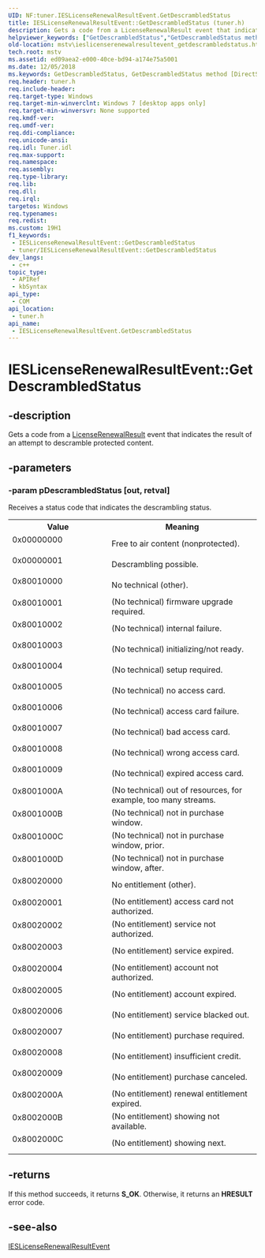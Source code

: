 ```yaml
---
UID: NF:tuner.IESLicenseRenewalResultEvent.GetDescrambledStatus
title: IESLicenseRenewalResultEvent::GetDescrambledStatus (tuner.h)
description: Gets a code from a LicenseRenewalResult event that indicates the result of an attempt to descramble protected content.
helpviewer_keywords: ["GetDescrambledStatus","GetDescrambledStatus method [DirectShow]","GetDescrambledStatus method [DirectShow]","IESLicenseRenewalResultEvent interface","IESLicenseRenewalResultEvent interface [DirectShow]","GetDescrambledStatus method","IESLicenseRenewalResultEvent.GetDescrambledStatus","IESLicenseRenewalResultEvent::GetDescrambledStatus","mstv.ieslicenserenewalresultevent_getdescrambledstatus","tuner/IESLicenseRenewalResultEvent::GetDescrambledStatus"]
old-location: mstv\ieslicenserenewalresultevent_getdescrambledstatus.htm
tech.root: mstv
ms.assetid: ed09aea2-e000-40ce-bd94-a174e75a5001
ms.date: 12/05/2018
ms.keywords: GetDescrambledStatus, GetDescrambledStatus method [DirectShow], GetDescrambledStatus method [DirectShow],IESLicenseRenewalResultEvent interface, IESLicenseRenewalResultEvent interface [DirectShow],GetDescrambledStatus method, IESLicenseRenewalResultEvent.GetDescrambledStatus, IESLicenseRenewalResultEvent::GetDescrambledStatus, mstv.ieslicenserenewalresultevent_getdescrambledstatus, tuner/IESLicenseRenewalResultEvent::GetDescrambledStatus
req.header: tuner.h
req.include-header: 
req.target-type: Windows
req.target-min-winverclnt: Windows 7 [desktop apps only]
req.target-min-winversvr: None supported
req.kmdf-ver: 
req.umdf-ver: 
req.ddi-compliance: 
req.unicode-ansi: 
req.idl: Tuner.idl
req.max-support: 
req.namespace: 
req.assembly: 
req.type-library: 
req.lib: 
req.dll: 
req.irql: 
targetos: Windows
req.typenames: 
req.redist: 
ms.custom: 19H1
f1_keywords:
 - IESLicenseRenewalResultEvent::GetDescrambledStatus
 - tuner/IESLicenseRenewalResultEvent::GetDescrambledStatus
dev_langs:
 - c++
topic_type:
 - APIRef
 - kbSyntax
api_type:
 - COM
api_location:
 - tuner.h
api_name:
 - IESLicenseRenewalResultEvent.GetDescrambledStatus
---
```


# IESLicenseRenewalResultEvent::GetDescrambledStatus


## -description

Gets a code  from a  <a href="/previous-versions/windows/desktop/api/tuner/nn-tuner-ieslicenserenewalresultevent">LicenseRenewalResult</a> event that indicates the result of an attempt to descramble protected content.

## -parameters

### -param pDescrambledStatus [out, retval]

Receives a status code that indicates the descrambling status. 

<table>
<tr>
<th>Value</th>
<th>Meaning</th>
</tr>
<tr>
<td width="40%">
<dl>
<dt>0x00000000 </dt>
</dl>
</td>
<td width="60%">
Free to air content (nonprotected). 

</td>
</tr>
<tr>
<td width="40%">
<dl>
<dt>0x00000001</dt>
</dl>
</td>
<td width="60%">
Descrambling possible. 

</td>
</tr>
<tr>
<td width="40%">
<dl>
<dt>0x80010000</dt>
</dl>
</td>
<td width="60%">
No technical (other). 

</td>
</tr>
<tr>
<td width="40%">
<dl>
<dt>0x80010001 </dt>
</dl>
</td>
<td width="60%">
(No technical) firmware upgrade required. 

</td>
</tr>
<tr>
<td width="40%">
<dl>
<dt>0x80010002 </dt>
</dl>
</td>
<td width="60%">
(No technical) internal failure.

</td>
</tr>
<tr>
<td width="40%">
<dl>
<dt>0x80010003 </dt>
</dl>
</td>
<td width="60%">
(No technical) initializing/not ready.

</td>
</tr>
<tr>
<td width="40%">
<dl>
<dt>0x80010004 </dt>
</dl>
</td>
<td width="60%">
(No technical) setup required.

</td>
</tr>
<tr>
<td width="40%">
<dl>
<dt>0x80010005 </dt>
</dl>
</td>
<td width="60%">
(No technical) no access card.

</td>
</tr>
<tr>
<td width="40%">
<dl>
<dt>0x80010006 </dt>
</dl>
</td>
<td width="60%">
(No technical) access card failure.

</td>
</tr>
<tr>
<td width="40%">
<dl>
<dt>0x80010007 </dt>
</dl>
</td>
<td width="60%">
(No technical) bad access card.

</td>
</tr>
<tr>
<td width="40%">
<dl>
<dt>0x80010008 </dt>
</dl>
</td>
<td width="60%">
(No technical) wrong access card.

</td>
</tr>
<tr>
<td width="40%">
<dl>
<dt>0x80010009 </dt>
</dl>
</td>
<td width="60%">
(No technical) expired access card.

</td>
</tr>
<tr>
<td width="40%">
<dl>
<dt>0x8001000A</dt>
</dl>
</td>
<td width="60%">
(No technical) out of resources, for example, too many streams.	

</td>
</tr>
<tr>
<td width="40%">
<dl>
<dt>0x8001000B </dt>
</dl>
</td>
<td width="60%">
(No technical) not in purchase window.

</td>
</tr>
<tr>
<td width="40%">
<dl>
<dt>0x8001000C </dt>
</dl>
</td>
<td width="60%">
(No technical) not in purchase window, prior.

</td>
</tr>
<tr>
<td width="40%">
<dl>
<dt>0x8001000D </dt>
</dl>
</td>
<td width="60%">
(No technical) not in purchase window, after.

</td>
</tr>
<tr>
<td width="40%">
<dl>
<dt>0x80020000 </dt>
</dl>
</td>
<td width="60%">
No entitlement (other).

</td>
</tr>
<tr>
<td width="40%">
<dl>
<dt>0x80020001</dt>
</dl>
</td>
<td width="60%">
(No entitlement) access card not authorized.

</td>
</tr>
<tr>
<td width="40%">
<dl>
<dt>0x80020002</dt>
</dl>
</td>
<td width="60%">
(No entitlement) service not authorized.

</td>
</tr>
<tr>
<td width="40%">
<dl>
<dt>0x80020003</dt>
</dl>
</td>
<td width="60%">
(No entitlement) service expired.

</td>
</tr>
<tr>
<td width="40%">
<dl>
<dt>0x80020004</dt>
</dl>
</td>
<td width="60%">
(No entitlement) account not authorized.

</td>
</tr>
<tr>
<td width="40%">
<dl>
<dt>0x80020005</dt>
</dl>
</td>
<td width="60%">
(No entitlement) account expired.

</td>
</tr>
<tr>
<td width="40%">
<dl>
<dt>0x80020006</dt>
</dl>
</td>
<td width="60%">
(No entitlement) service blacked out.

</td>
</tr>
<tr>
<td width="40%">
<dl>
<dt>0x80020007</dt>
</dl>
</td>
<td width="60%">
(No entitlement) purchase required.

</td>
</tr>
<tr>
<td width="40%">
<dl>
<dt>0x80020008</dt>
</dl>
</td>
<td width="60%">
(No entitlement) insufficient credit.

</td>
</tr>
<tr>
<td width="40%">
<dl>
<dt>0x80020009</dt>
</dl>
</td>
<td width="60%">
(No entitlement) purchase canceled.

</td>
</tr>
<tr>
<td width="40%">
<dl>
<dt>0x8002000A</dt>
</dl>
</td>
<td width="60%">
(No entitlement) renewal entitlement expired.

</td>
</tr>
<tr>
<td width="40%">
<dl>
<dt>0x8002000B</dt>
</dl>
</td>
<td width="60%">
(No entitlement) showing not available.

</td>
</tr>
<tr>
<td width="40%">
<dl>
<dt>0x8002000C</dt>
</dl>
</td>
<td width="60%">
(No entitlement) showing next.

</td>
</tr>
</table>

## -returns

If this method succeeds, it returns <b xmlns:loc="http://microsoft.com/wdcml/l10n">S_OK</b>. Otherwise, it returns an <b xmlns:loc="http://microsoft.com/wdcml/l10n">HRESULT</b> error code.

## -see-also

<a href="/previous-versions/windows/desktop/api/tuner/nn-tuner-ieslicenserenewalresultevent">IESLicenseRenewalResultEvent</a>